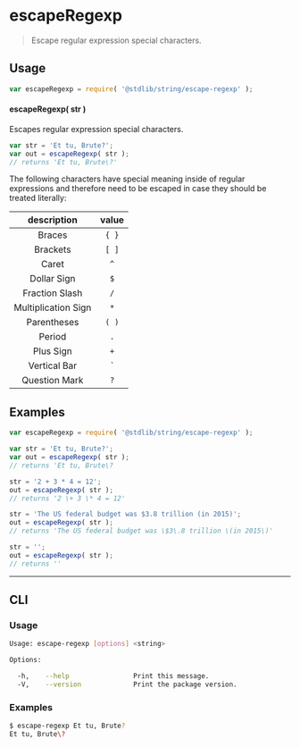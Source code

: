 # escapeRegexp

> Escape regular expression special characters.


<section class="intro">

</section>

<!-- /.intro -->


<section class="usage">

## Usage

``` javascript
var escapeRegexp = require( '@stdlib/string/escape-regexp' );
```

#### escapeRegexp( str )

Escapes regular expression special characters.

``` javascript
var str = 'Et tu, Brute?';
var out = escapeRegexp( str );
// returns 'Et tu, Brute\?'
```

The following characters have special meaning inside of regular expressions and therefore need to be escaped in case they should be treated literally:

| description         | value   |
|:-------------------:|:-------:|
| Braces              | `{ }`   |
| Brackets            | `[ ]`   |
| Caret               | `^`     |
| Dollar Sign         | `$`     |
| Fraction Slash      | `/`     |
| Multiplication Sign | `*`     |
| Parentheses         | `( )`   |
| Period              | `.`     |
| Plus Sign           | `+`     |
| Vertical Bar        | `|`     |
| Question Mark       | `?`     |

</section>

<!-- /.usage -->


<section class="examples">

## Examples

``` javascript
var escapeRegexp = require( '@stdlib/string/escape-regexp' );

var str = 'Et tu, Brute?';
var out = escapeRegexp( str );
// returns 'Et tu, Brute\?

str = '2 + 3 * 4 = 12';
out = escapeRegexp( str );
// returns '2 \+ 3 \* 4 = 12'

str = 'The US federal budget was $3.8 trillion (in 2015)';
out = escapeRegexp( str );
// returns 'The US federal budget was \$3\.8 trillion \(in 2015\)'

str = '';
out = escapeRegexp( str );
// returns ''
```

</section>

<!-- /.examples -->


---

<section class="cli">

## CLI


<section class="usage">

### Usage

``` bash
Usage: escape-regexp [options] <string>

Options:

  -h,    --help                Print this message.
  -V,    --version             Print the package version.
```

</section>

<!-- /.usage -->


<section class="examples">

### Examples

``` bash
$ escape-regexp Et tu, Brute?
Et tu, Brute\?
```

</section>

<!-- /.examples -->

</section>

<!-- /.cli -->


<section class="links">

</section>

<!-- /.links -->
